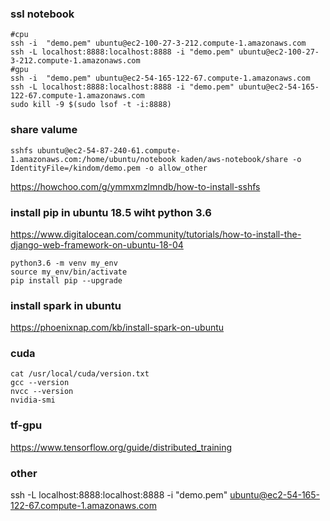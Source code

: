### ssl notebook
```
#cpu
ssh -i  "demo.pem" ubuntu@ec2-100-27-3-212.compute-1.amazonaws.com
ssh -L localhost:8888:localhost:8888 -i "demo.pem" ubuntu@ec2-100-27-3-212.compute-1.amazonaws.com
#gpu
ssh -i  "demo.pem" ubuntu@ec2-54-165-122-67.compute-1.amazonaws.com
ssh -L localhost:8888:localhost:8888 -i "demo.pem" ubuntu@ec2-54-165-122-67.compute-1.amazonaws.com
sudo kill -9 $(sudo lsof -t -i:8888)
```
### share valume
```
sshfs ubuntu@ec2-54-87-240-61.compute-1.amazonaws.com:/home/ubuntu/notebook kaden/aws-notebook/share -o IdentityFile=/kindom/demo.pem -o allow_other
```

https://howchoo.com/g/ymmxmzlmndb/how-to-install-sshfs


### install pip in ubuntu 18.5 wiht python 3.6

https://www.digitalocean.com/community/tutorials/how-to-install-the-django-web-framework-on-ubuntu-18-04
```
python3.6 -m venv my_env
source my_env/bin/activate
pip install pip --upgrade

```

### install spark in ubuntu

https://phoenixnap.com/kb/install-spark-on-ubuntu



### cuda
```
cat /usr/local/cuda/version.txt
gcc --version
nvcc --version
nvidia-smi
```

### tf-gpu
https://www.tensorflow.org/guide/distributed_training


### other
ssh -L localhost:8888:localhost:8888 -i "demo.pem" ubuntu@ec2-54-165-122-67.compute-1.amazonaws.com

